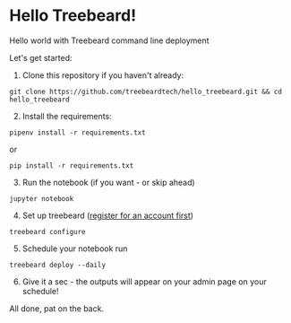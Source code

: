 # Hello Treebeard!
Hello world with Treebeard command line deployment

Let's get started:
1. Clone this repository if you haven't already:
```
git clone https://github.com/treebeardtech/hello_treebeard.git && cd hello_treebeard
```

2. Install the requirements:
```
pipenv install -r requirements.txt
```
or 
```
pip install -r requirements.txt
```

3. Run the notebook (if you want - or skip ahead)
```
jupyter notebook
```

4. Set up treebeard ([register for an account first](treebeard.io))
```
treebeard configure
```

5. Schedule your notebook run
```
treebeard deploy --daily
```

6. Give it a sec - the outputs will appear on your admin page on your schedule!

All done, pat on the back.
